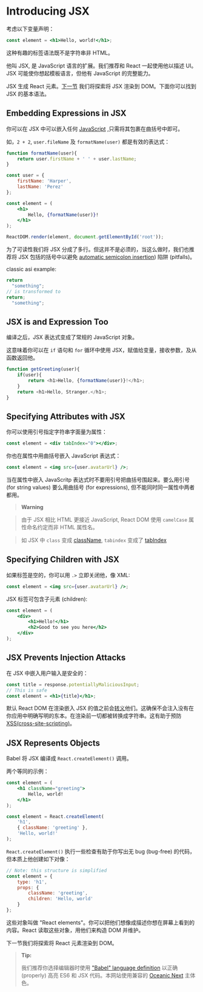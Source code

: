 # Introducing JSX

考虑以下变量声明：

```jsx
const element = <h1>Hello, world!</h1>;
```

这种有趣的标签语法既不是字符串非 HTML。

他叫 JSX, 是 JavaScript 语言的扩展。我们推荐和 React 一起使用他以描述 UI。JSX 可能使你想起模板语言，但他有 JavaScript 的完整能力。

JSX 生成 React 元素。[下一节](/rendering-elements/) 我们将探索将 JSX 渲染到 DOM。下面你可以找到 JSX 的基本语法。

## Embedding Expressions in JSX

你可以在 JSX 中可以嵌入任何 [JavaScript](https://developer.mozilla.org/en-US/docs/Web/JavaScript/Guide/Expressions_and_Operators#Expressions) ,只需将其包裹在曲括号中即可。

如，`2 + 2`, `user.fileName` 及 `formatName(user)` 都是有效的表达式：

```jsx
function formatName(user){
    return user.firstName + ' ' + user.lastName;
}

const user = {
    firstName: 'Harper',
    lastName: 'Perez'
};

const element = (
    <h1>
        Hello, {formatName(user)}!
    </h1>
);

ReactDOM.render(element, document.getElementById('root'));
```

为了可读性我们将 JSX 分成了多行。但这并不是必须的，当这么做时，我们也推荐将 JSX 包括的括号中以避免 [automatic semicolon insertion](http://stackoverflow.com/q/2846283)) 陷阱 (pitfalls)。

classic asi example:

```js
return 
  "something";
// is transformed to
return;
  "something";
```

## JSX is and Expression Too

编译之后，JSX 表达式变成了常规的 JavaScript 对象。

这意味着你可以在 `if` 语句和 `for` 循环中使用 JSX，赋值给变量，接收参数，及从函数返回他。

```js
function getGreeting(user){
    if(user){
        return <h1>Hello, {formatName(user)}!</h1>;
    }
    return <h1>Hello, Stranger.</h1>;
}
```

## Specifying Attributes with JSX

你可以使用引号指定字符串字面量为属性：

```jsx
const element = <div tabIndex="0"></div>;
```

你也在属性中用曲括号嵌入 JavaScript 表达式：

```jsx
const element = <img src={user.avatarUrl} />;
```

当在属性中嵌入 JavaScritp 表达式时不要用引号把曲括号围起来。要么用引号 (for string values) 要么用曲括号 (for expressions), 但不能同时同一属性中两者都用。

> __Warning__

> 由于 JSX 相比 HTML 更接近 JavaScript, React DOM 使用 `camelCase` 属性命名约定而非 HTML 属性名。

> 如 JSX 中 `class` 变成 [className](https://developer.mozilla.org/en-US/docs/Web/API/Element/className), `tabindex` 变成了 [tabIndex](https://developer.mozilla.org/en-US/docs/Web/API/HTMLElement/tabIndex)

## Specifying Children with JSX

如果标签是空的，你可以用 `.>` 立即关闭他，像 XML:

```jsx
const element = <img src={user.avatarUrl} />;
```

JSX 标签可包含子元素 (children):

```jsx
const element = (
    <div>
        <h1>Hello!</h1>
        <h2>Good to see you here</h2>
    </div>
);
```

## JSX Prevents Injection Attacks

在 JSX 中嵌入用户输入是安全的：

```jsx
const title = response.potentiallyMaliciousInput;
// This is safe
const element = <h1>{title}</h1>;
```

默认 React DOM 在渲染嵌入 JSX 的值之前会[转义](http://stackoverflow.com/questions/7381974/which-characters-need-to-be-escaped-on-html)他们。这确保不会注入没有在你应用中明确写明的东本。在渲染前一切都被转换成字符串。这有助于预防 [XSS(cross-site-scripting)](https://en.wikipedia.org/wiki/Cross-site_scripting)。

## JSX Represents Objects

Babel 将 JSX 编译成 `React.createElement()` 调用。

两个等同的示例：

```jsx
const element = (
    <h1 className="greeting">
        Hello, world!
    </h1>
);
```

```js
const element = React.createElement(
    'h1',
    { className: 'greeting' },
    'Hello, world!'
);
```

`React.createElement()` 执行一些检查有助于你写出无 bug (bug-free) 的代码，但本质上他创建如下对像：

```js
// Note: this structure is simplified
const element = {
    type: 'h1',
    props: {
        className: 'greeting',
        children: 'Hello, world'
    }
};
```

这些对象叫做 "React elements"。你可以把他们想像成描述你想在屏幕上看到的内容。React 读取这些对象，用他们来构造 DOM 并维护。

下一节我们将探索将 React 元素渲染到 DOM。

> __Tip:__
>
> 我们推荐你选择编辑器时使用 ["Babel" language definition](http://babeljs.io/docs/editors) 以正确 (properly) 高亮 ES6 和 JSX 代码。本网站使用兼容的 [Oceanic Next](https://labs.voronianski.com/oceanic-next-color-scheme/) 主体色。

